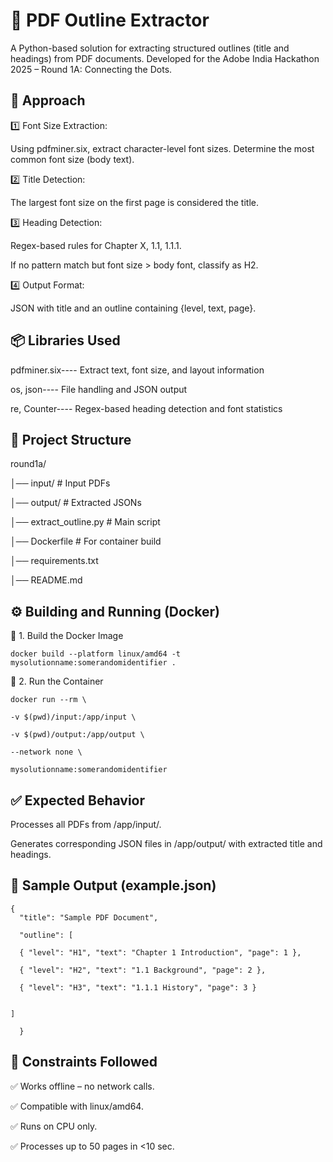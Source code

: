 # 📄 PDF Outline Extractor
A Python-based solution for extracting structured outlines (title and headings) from PDF documents.
Developed for the Adobe India Hackathon 2025 – Round 1A: Connecting the Dots.

## 🔹 Approach
1️⃣ Font Size Extraction:

Using pdfminer.six, extract character-level font sizes.
Determine the most common font size (body text).

2️⃣ Title Detection:

The largest font size on the first page is considered the title.

3️⃣ Heading Detection:

Regex-based rules for Chapter X, 1.1, 1.1.1.

If no pattern match but font size > body font, classify as H2.

4️⃣ Output Format:

JSON with title and an outline containing {level, text, page}.

## 📦 Libraries Used


pdfminer.six----	Extract text, font size, and layout information

os, json----	File handling and JSON output

re, Counter----	Regex-based heading detection and font statistics

## 📂 Project Structure
round1a/

│── input/         # Input PDFs

│── output/        # Extracted JSONs

│── extract_outline.py        # Main script

│── Dockerfile     # For container build

│── requirements.txt

│── README.md

## ⚙️ Building and Running (Docker)

🔹 1. Build the Docker Image

    docker build --platform linux/amd64 -t mysolutionname:somerandomidentifier .

🔹 2. Run the Container

    docker run --rm \

    -v $(pwd)/input:/app/input \
  
    -v $(pwd)/output:/app/output \
  
    --network none \
  
    mysolutionname:somerandomidentifier
  
## ✅ Expected Behavior

Processes all PDFs from /app/input/.

Generates corresponding JSON files in /app/output/ with extracted title and headings.

## 📄 Sample Output (example.json)
  
    {
      "title": "Sample PDF Document",
  
      "outline": [
  
      { "level": "H1", "text": "Chapter 1 Introduction", "page": 1 },
    
      { "level": "H2", "text": "1.1 Background", "page": 2 },
    
      { "level": "H3", "text": "1.1.1 History", "page": 3 }
    
    
    ]
  
      }
## 📌 Constraints Followed
✅ Works offline – no network calls.

✅ Compatible with linux/amd64.

✅ Runs on CPU only.

✅ Processes up to 50 pages in <10 sec.
